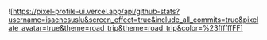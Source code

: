 ![https://pixel-profile-ui.vercel.app/api/github-stats?username=isaenesuslu&screen_effect=true&include_all_commits=true&pixelate_avatar=true&theme=road_trip&theme=road_trip&color=%23ffffffFF]

